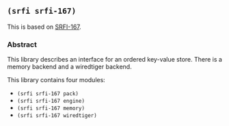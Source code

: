 
## `(srfi srfi-167)`

This is based on [SRFI-167](https://srfi.schemers.org/srfi-167/).

### Abstract

This library describes an interface for an ordered key-value
store. There is a memory backend and a wiredtiger backend.

This library contains four modules:

- `(srfi srfi-167 pack)`
- `(srfi srfi-167 engine)`
- `(srfi srfi-167 memory)`
- `(srfi srfi-167 wiredtiger)`
